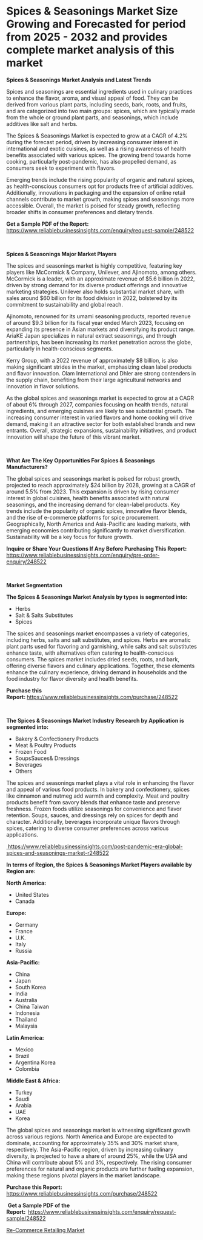 <p><h1>Spices & Seasonings Market Size Growing and Forecasted for period from 2025 - 2032 and provides complete market analysis of this market</h1></p><p><strong>Spices & Seasonings Market Analysis and Latest Trends</strong></p>
<p><p>Spices and seasonings are essential ingredients used in culinary practices to enhance the flavor, aroma, and visual appeal of food. They can be derived from various plant parts, including seeds, bark, roots, and fruits, and are categorized into two main groups: spices, which are typically made from the whole or ground plant parts, and seasonings, which include additives like salt and herbs.</p><p>The Spices & Seasonings Market is expected to grow at a CAGR of 4.2% during the forecast period, driven by increasing consumer interest in international and exotic cuisines, as well as a rising awareness of health benefits associated with various spices. The growing trend towards home cooking, particularly post-pandemic, has also propelled demand, as consumers seek to experiment with flavors.</p><p>Emerging trends include the rising popularity of organic and natural spices, as health-conscious consumers opt for products free of artificial additives. Additionally, innovations in packaging and the expansion of online retail channels contribute to market growth, making spices and seasonings more accessible. Overall, the market is poised for steady growth, reflecting broader shifts in consumer preferences and dietary trends.</p></p>
<p><strong>Get a Sample PDF of the Report:&nbsp;</strong> <a href="https://www.reliablebusinessinsights.com/enquiry/request-sample/248522?utm_campaign=3131&utm_medium=2&utm_source=Github&utm_content=ia&utm_term=30032025&utm_id=spices-seasonings">https://www.reliablebusinessinsights.com/enquiry/request-sample/248522</a></p>
<p>&nbsp;</p>
<p><strong>Spices & Seasonings Major Market Players</strong></p>
<p><p>The spices and seasonings market is highly competitive, featuring key players like McCormick & Company, Unilever, and Ajinomoto, among others. McCormick is a leader, with an approximate revenue of $5.6 billion in 2022, driven by strong demand for its diverse product offerings and innovative marketing strategies. Unilever also holds substantial market share, with sales around $60 billion for its food division in 2022, bolstered by its commitment to sustainability and global reach.</p><p>Ajinomoto, renowned for its umami seasoning products, reported revenue of around $9.3 billion for its fiscal year ended March 2023, focusing on expanding its presence in Asian markets and diversifying its product range. AriaKE Japan specializes in natural extract seasonings, and through partnerships, has been increasing its market penetration across the globe, particularly in health-conscious segments.</p><p>Kerry Group, with a 2022 revenue of approximately $8 billion, is also making significant strides in the market, emphasizing clean label products and flavor innovation. Olam International and Dhler are strong contenders in the supply chain, benefiting from their large agricultural networks and innovation in flavor solutions.</p><p>As the global spices and seasonings market is expected to grow at a CAGR of about 6% through 2027, companies focusing on health trends, natural ingredients, and emerging cuisines are likely to see substantial growth. The increasing consumer interest in varied flavors and home cooking will drive demand, making it an attractive sector for both established brands and new entrants. Overall, strategic expansions, sustainability initiatives, and product innovation will shape the future of this vibrant market.</p></p>
<p>&nbsp;</p>
<p><strong>What Are The Key Opportunities For Spices & Seasonings Manufacturers?</strong></p>
<p><p>The global spices and seasonings market is poised for robust growth, projected to reach approximately $24 billion by 2028, growing at a CAGR of around 5.5% from 2023. This expansion is driven by rising consumer interest in global cuisines, health benefits associated with natural seasonings, and the increasing demand for clean-label products. Key trends include the popularity of organic spices, innovative flavor blends, and the rise of e-commerce platforms for spice procurement. Geographically, North America and Asia-Pacific are leading markets, with emerging economies contributing significantly to market diversification. Sustainability will be a key focus for future growth.</p></p>
<p><strong>Inquire or Share Your Questions If Any Before Purchasing This Report:</strong> <a href="https://www.reliablebusinessinsights.com/enquiry/pre-order-enquiry/248522?utm_campaign=3131&utm_medium=2&utm_source=Github&utm_content=ia&utm_term=30032025&utm_id=spices-seasonings">https://www.reliablebusinessinsights.com/enquiry/pre-order-enquiry/248522</a></p>
<p>&nbsp;</p>
<p><strong>Market Segmentation</strong></p>
<p><strong>The Spices & Seasonings Market Analysis by types is segmented into:</strong></p>
<p><ul><li>Herbs</li><li>Salt & Salts Substitutes</li><li>Spices</li></ul></p>
<p><p>The spices and seasonings market encompasses a variety of categories, including herbs, salts and salt substitutes, and spices. Herbs are aromatic plant parts used for flavoring and garnishing, while salts and salt substitutes enhance taste, with alternatives often catering to health-conscious consumers. The spices market includes dried seeds, roots, and bark, offering diverse flavors and culinary applications. Together, these elements enhance the culinary experience, driving demand in households and the food industry for flavor diversity and health benefits.</p></p>
<p><strong>Purchase this Report:&nbsp;</strong><a href="https://www.reliablebusinessinsights.com/purchase/248522?utm_campaign=3131&utm_medium=2&utm_source=Github&utm_content=ia&utm_term=30032025&utm_id=spices-seasonings">https://www.reliablebusinessinsights.com/purchase/248522</a></p>
<p>&nbsp;</p>
<p><strong>The Spices & Seasonings Market Industry Research by Application is segmented into:</strong></p>
<p><ul><li>Bakery & Confectionery Products</li><li>Meat & Poultry Products</li><li>Frozen Food</li><li>SoupsSauces& Dressings</li><li>Beverages</li><li>Others</li></ul></p>
<p><p>The spices and seasonings market plays a vital role in enhancing the flavor and appeal of various food products. In bakery and confectionery, spices like cinnamon and nutmeg add warmth and complexity. Meat and poultry products benefit from savory blends that enhance taste and preserve freshness. Frozen foods utilize seasonings for convenience and flavor retention. Soups, sauces, and dressings rely on spices for depth and character. Additionally, beverages incorporate unique flavors through spices, catering to diverse consumer preferences across various applications.</p></p>
<p><a href="https://www.reliablebusinessinsights.com/post-pandemic-era-global-spices-and-seasonings-market-r248522?utm_campaign=3131&utm_medium=2&utm_source=Github&utm_content=ia&utm_term=30032025&utm_id=spices-seasonings">&nbsp;https://www.reliablebusinessinsights.com/post-pandemic-era-global-spices-and-seasonings-market-r248522</a></p>
<p><strong>In terms of Region, the Spices & Seasonings Market Players available by Region are:</strong></p>
<p>
    <p> <strong> North America: </strong>
        <ul>
            <li>United States</li>
            <li>Canada</li>
        </ul>
        </p> 
    <p> <strong> Europe: </strong>
        <ul>
            <li>Germany</li>
            <li>France</li>
            <li>U.K.</li>
            <li>Italy</li>
            <li>Russia</li>
        </ul>
        </p> 
    <p> <strong> Asia-Pacific: </strong>
        <ul>
            <li>China</li>
            <li>Japan</li>
            <li>South Korea</li>
            <li>India</li>
            <li>Australia</li>
            <li>China Taiwan</li>
            <li>Indonesia</li>
            <li>Thailand</li>
            <li>Malaysia</li>
        </ul>
        </p> 
    <p> <strong> Latin America: </strong>
        <ul>
            <li>Mexico</li>
            <li>Brazil</li>
            <li>Argentina Korea</li>
            <li>Colombia</li>
        </ul>
        </p> 
    <p> <strong> Middle East & Africa: </strong>
        <ul>
            <li>Turkey</li>
            <li>Saudi</li>
            <li>Arabia</li>
            <li>UAE</li>
            <li>Korea</li>
        </ul>
    </p>
    </p>
<p><p>The global spices and seasonings market is witnessing significant growth across various regions. North America and Europe are expected to dominate, accounting for approximately 35% and 30% market share, respectively. The Asia-Pacific region, driven by increasing culinary diversity, is projected to have a share of around 25%, while the USA and China will contribute about 5% and 3%, respectively. The rising consumer preferences for natural and organic products are further fueling expansion, making these regions pivotal players in the market landscape.</p></p>
<p><strong>Purchase this Report: </strong><a href="https://www.reliablebusinessinsights.com/purchase/248522?utm_campaign=3131&utm_medium=2&utm_source=Github&utm_content=ia&utm_term=30032025&utm_id=spices-seasonings">https://www.reliablebusinessinsights.com/purchase/248522</a></p>
<p>&nbsp;<strong>Get a Sample PDF of the Report:&nbsp;&nbsp;</strong><a href="https://www.reliablebusinessinsights.com/enquiry/request-sample/248522?utm_campaign=3131&utm_medium=2&utm_source=Github&utm_content=ia&utm_term=30032025&utm_id=spices-seasonings">https://www.reliablebusinessinsights.com/enquiry/request-sample/248522</a></p>
<p><strong></strong></p>
<p><p><a href="https://github.com/kaloyhboosh/Market-Research-Report-List-1/blob/main/re-commerce-retailing-market.md?utm_campaign=3131&utm_medium=2&utm_source=Github&utm_content=ia&utm_term=30032025&utm_id=spices-seasonings">Re-Commerce Retailing Market</a></p></p>